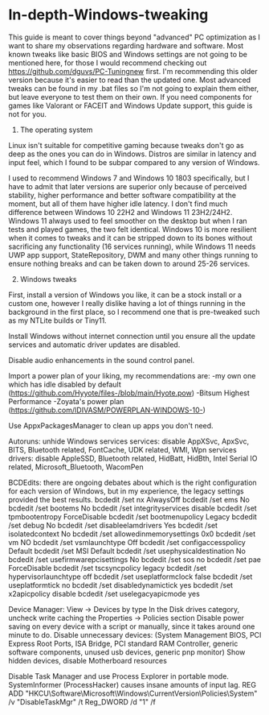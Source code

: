 # In-depth-Windows-tweaking

This guide is meant to cover things beyond "advanced" PC optimization as I want to share my observations regarding hardware and software. Most known tweaks like basic BIOS and Windows settings are not going to be mentioned here, for those I would recommend checking out https://github.com/dguvs/PC-Tuningnew first. I'm recommending this older version because it's easier to read than the updated one.
Most advanced tweaks can be found in my .bat files so I'm not going to explain them either, but leave everyone to test them on their own.
If you need components for games like Valorant or FACEIT and Windows Update support, this guide is not for you.


1. The operating system

Linux isn't suitable for competitive gaming because tweaks don't go as deep as the ones you can do in Windows. Distros are similar in latency and input feel, which I found to be subpar compared to any version of Windows.

I used to recommend Windows 7 and Windows 10 1803 specifically, but I have to admit that later versions are superior only because of perceived stability, higher performance and better software compatibility at the moment, but all of them have higher idle latency. I don't find much difference between Windows 10 22H2 and Windows 11 23H2/24H2.
Windows 11 always used to feel smoother on the desktop but when I ran tests and played games, the two felt identical.
Windows 10 is more resilient when it comes to tweaks and it can be stripped down to its bones without sacrificing any functionality (16 services running), while Windows 11 needs UWP app support, StateRepository, DWM and many other things running to ensure nothing breaks and can be taken down to around 25-26 services.


2. Windows tweaks

First, install a version of Windows you like, it can be a stock install or a custom one, however I really dislike having a lot of things running in the background in the first place,
so I recommend one that is pre-tweaked such as my NTLite builds or Tiny11.

Install Windows without internet connection until you ensure all the update services and automatic driver updates are disabled.

Disable audio enhancements in the sound control panel.

Import a power plan of your liking, my recommendations are:
-my own one which has idle disabled by default (https://github.com/Hyyote/files-/blob/main/Hyote.pow)
-Bitsum Highest Performance
-Zoyata's power plan (https://github.com/IDIVASM/POWERPLAN-WINDOWS-10-)

Use AppxPackagesManager to clean up apps you don't need.

Autoruns: unhide Windows services
services: disable AppXSvc, ApxSvc, BITS, Bluetooth related, FontCache, UDK related, WMI, Wpn services
drivers: disable AppleSSD, Bluetooth related, HidBatt, HidBth, Intel Serial IO related, Microsoft_Bluetooth, WacomPen

BCDEdits: there are ongoing debates about which is the right configuration for each version of Windows, but in my experience, the legacy settings provided the best results.
bcdedit /set nx AlwaysOff
bcdedit /set ems No
bcdedit /set bootems No
bcdedit /set integrityservices disable
bcdedit /set tpmbootentropy ForceDisable
bcdedit /set bootmenupolicy Legacy
bcdedit /set debug No
bcdedit /set disableelamdrivers Yes
bcdedit /set isolatedcontext No
bcdedit /set allowedinmemorysettings 0x0
bcdedit /set vm NO
bcdedit /set vsmlaunchtype Off
bcdedit /set configaccesspolicy Default
bcdedit /set MSI Default
bcdedit /set usephysicaldestination No
bcdedit /set usefirmwarepcisettings No
bcdedit /set sos no
bcdedit /set pae ForceDisable
bcdedit /set tscsyncpolicy legacy
bcdedit /set hypervisorlaunchtype off
bcdedit /set useplatformclock false
bcdedit /set useplatformtick no
bcdedit /set disabledynamictick yes
bcdedit /set x2apicpolicy disable
bcdedit /set uselegacyapicmode yes

Device Manager:
View -> Devices by type
In the Disk drives category, uncheck write caching the Properties -> Policies section
Disable power saving on every device with a script or manually, since it takes around one minute to do.
Disable unnecessary devices: (System Management BIOS, PCI Express Root Ports, ISA Bridge, PCI standard RAM Controller, generic software components, unused usb devices, generic pnp monitor)
Show hidden devices, disable Motherboard resources

Disable Task Manager and use Process Explorer in portable mode. SystemInformer (ProcessHacker) causes insane amounts of input lag.
REG ADD "HKCU\Software\Microsoft\Windows\CurrentVersion\Policies\System" /v "DisableTaskMgr" /t Reg_DWORD /d "1" /f 

